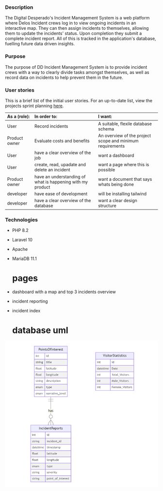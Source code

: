 ### Description

The Digital Desperado's Incident Management System is a web platform where Delos Incident
crews log in to view ongoing incidents in an interactive map. They can then assign
incidents to themselves, allowing them to update the incidents' status. Upon completion
they submit a complete incident report. All of this is tracked in the application's
database, fuelling future data driven insights.

### Purpose

The purpose of DD Incident Management System is to provide incident crews with a way to
clearly divide tasks amongst themselves, as well as record data on incidents to help
prevent them in the future.

### User stories

This is a brief list of the initial user stories. For an up-to-date list, view the
projects sprint planning
[here](https://bitlab.bit-academy.nl/digital-desperados/digital-desperados/-/boards/495).

| As a (role):  | In order to:                | I want:                                                   |
| :------------ | :-------------------------- | :-------------------------------------------------------- |
| User          | Record incidents            | A suitable, flexile database schema                       |
| Product owner | Evaluate costs and benefits | An overview of the project scope and minimum requirements |
| User          | have a clear overview of the job       | want a dashboard     |
| User          | create, read, upadate and delete an incident       | want a page where this is possible|
| Product owner          | have an understanding of what is happening with my product       | want a document that says whats being done |
| developer          | have ease of development       | will be installing tailwind |
| developer          | have a clear overview of the database       | want a clear design structure|
### Technologies

-   PHP 8.2
-   Laravel 10
-   Apache
-   MariaDB 11.1

    # pages

- dashboard with a map and top 3 incidents overview
- incident reporting  
- incident index

    # database uml

![alt text](database_uml.png)

